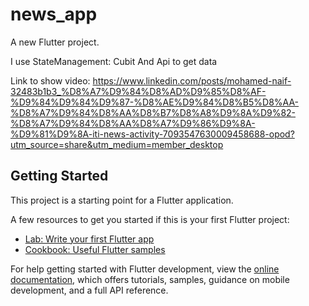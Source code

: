 # news_app

A new Flutter project.

I use StateManagement: Cubit 
And Api to get data

Link to show video: https://www.linkedin.com/posts/mohamed-naif-32483b1b3_%D8%A7%D9%84%D8%AD%D9%85%D8%AF-%D9%84%D9%84%D9%87-%D8%AE%D9%84%D8%B5%D8%AA-%D8%A7%D9%84%D8%AA%D8%B7%D8%A8%D9%8A%D9%82-%D8%A7%D9%84%D8%AA%D8%A7%D9%86%D9%8A-%D9%81%D9%8A-iti-news-activity-7093547630009458688-opod?utm_source=share&utm_medium=member_desktop
## Getting Started

This project is a starting point for a Flutter application.

A few resources to get you started if this is your first Flutter project:

- [Lab: Write your first Flutter app](https://docs.flutter.dev/get-started/codelab)
- [Cookbook: Useful Flutter samples](https://docs.flutter.dev/cookbook)

For help getting started with Flutter development, view the
[online documentation](https://docs.flutter.dev/), which offers tutorials,
samples, guidance on mobile development, and a full API reference.
